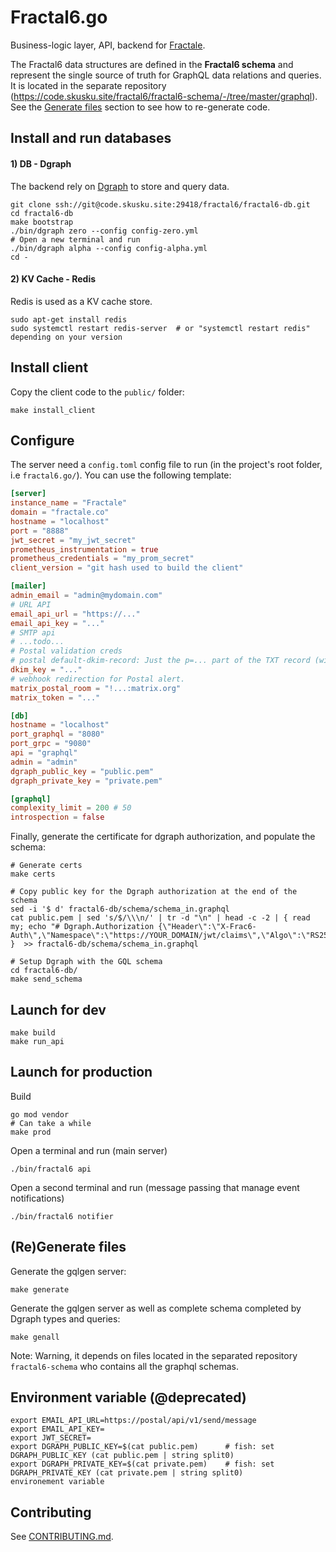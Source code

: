 # Fractal6.go

Business-logic layer, API, backend for [Fractale](https;//fractale.co).

The Fractal6 data structures are defined in the **Fractal6 schema** and represent the single source of truth for GraphQL data relations and queries.
It is located in the separate repository (https://code.skusku.site/fractal6/fractal6-schema/-/tree/master/graphql).
See the [Generate files](#generate-files) section to see how to re-generate code.


## Install and run databases

#### 1) DB - Dgraph

The backend rely on [Dgraph](https://github.com/dgraph-io/dgraph) to store and query data.

    git clone ssh://git@code.skusku.site:29418/fractal6/fractal6-db.git
    cd fractal6-db
    make bootstrap
    ./bin/dgraph zero --config config-zero.yml
    # Open a new terminal and run
    ./bin/dgraph alpha --config config-alpha.yml
    cd -


#### 2) KV Cache - Redis

Redis is used as a KV cache store.

    sudo apt-get install redis
    sudo systemctl restart redis-server  # or "systemctl restart redis" depending on your version

## Install client

Copy the client code to the `public/` folder:

    make install_client

## Configure

The server need a `config.toml` config file to run (in the project's root folder, i.e `fractal6.go/`).
You can use the following template:

```config.toml
[server]
instance_name = "Fractale"
domain = "fractale.co"
hostname = "localhost"
port = "8888"
jwt_secret = "my_jwt_secret"
prometheus_instrumentation = true
prometheus_credentials = "my_prom_secret"
client_version = "git hash used to build the client"

[mailer]
admin_email = "admin@mydomain.com"
# URL API
email_api_url = "https://..."
email_api_key = "..."
# SMTP api
# ...todo...
# Postal validation creds
# postal default-dkim-record: Just the p=... part of the TXT record (without the semicolon at the end)
dkim_key = "..."
# webhook redirection for Postal alert.
matrix_postal_room = "!...:matrix.org"
matrix_token = "..."

[db]
hostname = "localhost"
port_graphql = "8080"
port_grpc = "9080"
api = "graphql"
admin = "admin"
dgraph_public_key = "public.pem"
dgraph_private_key = "private.pem"

[graphql]
complexity_limit = 200 # 50
introspection = false
```


Finally, generate the certificate for dgraph authorization, and populate the schema:

    # Generate certs
    make certs

	# Copy public key for the Dgraph authorization at the end of the schema
    sed -i '$ d' fractal6-db/schema/schema_in.graphql
	cat public.pem | sed 's/$/\\\n/' | tr -d "\n" | head -c -2 | { read my; echo "# Dgraph.Authorization {\"Header\":\"X-Frac6-Auth\",\"Namespace\":\"https://YOUR_DOMAIN/jwt/claims\",\"Algo\":\"RS256\",\"VerificationKey\":\"$PUBKEY\"}"; }  >> fractal6-db/schema/schema_in.graphql
    
    # Setup Dgraph with the GQL schema
    cd fractal6-db/
    make send_schema


## Launch for dev

    make build
    make run_api


## Launch for production

Build

    go mod vendor
    # Can take a while
    make prod

Open a terminal and run (main server)

    ./bin/fractal6 api

Open a second terminal and run (message passing that manage event notifications)

    ./bin/fractal6 notifier


## (Re)Generate files

Generate the gqlgen server:

    make generate

Generate the gqlgen server as well as complete schema completed by Dgraph types and queries:

    make genall

Note: Warning, it depends on files located in the separated repository `fractal6-schema` who contains all the graphql schemas.


## Environment variable (@deprecated)

    export EMAIL_API_URL=https://postal/api/v1/send/message
    export EMAIL_API_KEY=
    export JWT_SECRET=
    export DGRAPH_PUBLIC_KEY=$(cat public.pem)      # fish: set DGRAPH_PUBLIC_KEY (cat public.pem | string split0)
    export DGRAPH_PRIVATE_KEY=$(cat private.pem)    # fish: set DGRAPH_PRIVATE_KEY (cat private.pem | string split0)
    environement variable


## Contributing

See [CONTRIBUTING.md](CONTRIBUTING.md).
